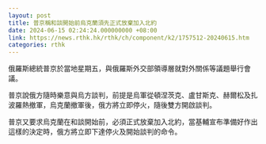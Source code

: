 ```yaml
---
layout: post
title: 普京稱和談開始前烏克蘭須先正式放棄加入北約
date: 2024-06-15 02:24:24.000000000 +08:00
link: https://news.rthk.hk/rthk/ch/component/k2/1757512-20240615.htm
categories: rthk
---
```


俄羅斯總統普京於當地星期五，與俄羅斯外交部領導層就對外關係等議題舉行會議。

普京說俄方隨時樂意與烏方談判，前提是烏軍從頓涅茨克、盧甘斯克、赫爾松及扎波羅熱撤軍，烏克蘭撤軍後，俄方將立即停火，隨後雙方開啟談判。

普京又要求烏克蘭在和談開始前，必須正式放棄加入北約，當基輔宣布準備好作出這樣的決定時，俄方將立即下達停火及開始談判的命令。
